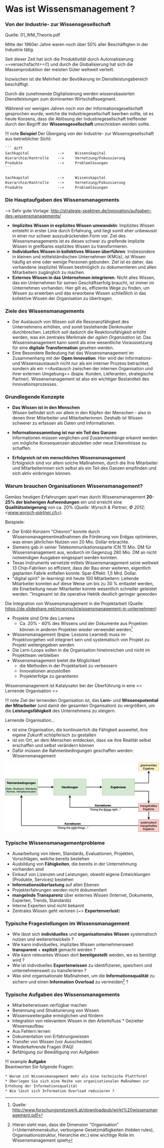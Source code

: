 # Was ist Wissensmanagement ?

### Von der Industrie- zur Wissensgesellschaft

Quelle: 01_WM_Theorie.pdf

Mitte der 1960er Jahre waren noch über 50% aller Beschäftigten in der Industrie tätig.

Seit dieser Zeit hat sich die Produktivität durch Automatisierung ==versechsfacht==(!) und durch die Globalisierung hat sich die Massenproduktion der meisten Güter weltweit verteilt.

Inzwischen ist die Mehrheit der Bevölkerung im Dienstleistungsbereich beschäftigt.

Durch die zunehmende Digitalisierung werden wissensbasierten Dienstleistungen zum dominanten Wirtschaftssegment.

Während vor wenigen Jahren noch von der Informationsgesellschaft gesprochen wurde, welche die Industriegesellschaft beerben sollte, ist es heute Konsens, dass die Ablösung der Industriegesellschaft treffender durch den Begriff der __Wissensgesellschaft__ umschrieben werden sollte.

!!! note
    **Beispiel**  Der Übergang von der Industrie- zur Wissensgesellschaft aus betrieblicher Sicht:

    ``` diff
    Sachkapital             -->     Wissenskapital 
    Hierarchie/Kontrolle    -->     Vernetzung/Fokussierung 
    Produkte                -->     Problemlösungen
    ```

    Sachkapital             -->     Wissenskapital  
    Hierarchie/Kontrolle    -->     Vernetzung/Fokussierung  
    Produkte                -->     Problemlösungen



### Die Hauptaufgaben des Wissensmanagements

--> Sehr gute Vorlage: http://strategie-spektren.de/innovation/aufgaben-des-wissensmanagements/

* **Implizites Wissen in explizites Wissen umwandeln**: Implizites Wissen entsteht in erster Linie durch Erfahrung, und liegt somit eher unbewusst in einer nur schwer auszudrückenden Form vor. Ziel des Wissensmanagements ist es dieses schwer zu greifende implizite Wissen in greifbares explizites Wissen zu transformieren.
* **Individuelles Wissen in kollektives Wissen überführen**: Insbesondere in kleinen und mittelständischen Unternehmen (KMUs), ist Wissen häufig an eine oder wenige Personen gebunden. Ziel ist es daher, das vorhandene (explizite) Wissen bestmöglich zu dokumentieren und allen Mitarbeitern zugänglich zu machen.
* **Externes Wissen in das Unternehmen integrieren**: Nicht alles Wissen, das ein Unternehmen für seinen Geschäftserfolg braucht, ist immer im Unternehmen vorhanden. Hier gilt es, effiziente Wege zu finden, um Wissen zu erwerben und das erworbene Wissen schließlich in das kollektive Wissen der Organisation zu übertragen.


### Ziele des Wissensmanagements

* Der Austausch von Wissen soll die Resonanzfähigkeit des Unternehmens erhöhen, und somit bestehende Denkmuster durchbrechen. Letztlich soll dadurch die Reaktionsfähigkeit erhöht werden, was ein zentrales Merkmale der _agilen Organisation_ ist. Das Wissensmanagement kann somit als eine wesentliche Voraussetzung für eine __digitale Transformation__ gesehen werden.
* Eine Besondere Bedeutung hat das Wissensmanagement im Zusammenhang mit der __Open Innovation__. Hier wird der Informations- und Wissensaustausch nicht nur als ein interner Prozess betrachtet, sondern als ein ==Austausch zwischen der internen Organisation und ihrer externen Umgebung== (bspw. Kunden, Lieferanten, strategische Partner). Wissensmanagement ist also ein wichtiger Bestandteil des Innovationsprozesses.



### Grundlegende Konzepte
* **Das Wissen ist in den Menschen**  
  Wissen befindet sich vor allem in den Köpfen der Menschen - also in denen Ihrer Mitarbeiter und Mitarbeiterinnen. Deshalb ist Wissen schwerer zu erfassen als Daten und Informationen.

* **Informationssammlung ist nur ein Teil des Ganzen**  
  Informationen müssen verglichen und Zusammenhänge erkannt werden um mögliche Konsequenzen abzuleiten oder neue Erkenntnisse zu schaffen.

* **Erfolgreich ist ein menschliches Wissensmanagement**  
  Erfolgreich sind vor allem solche Maßnahmen, durch die Ihre Mitarbeiter und Mitarbeiterinnen sich selbst als ein Teil des Ganzen empfinden und sich aktiv einbringen können.


### Warum brauchen Organisationen Wissensmanagement?

Gemäss heutigen Erfahrungen spart man durch Wissensmanagement **20-25% der bisherigen Aufwendungen** ein und erreicht eine **Qualitätssteigerung** von ca. 20% (_Quelle: Wyrsch & Partner, © 2012; <www.wyrsch-partner.ch>_).

Beispiele: 

* Der Erdöl-Konzern "Chevron" konnte durch Wissensmanagementmaßnahmen die Förderung von Erdgas optimieren, was einen jährlichen Nutzen von 20 Mio. Dollar erbrachte. 
* Siemens gab in seiner Telekommunikationssparte ICN 15 Mio. DM für Wissensmanagement aus, wodurch im Gegenzug 280 Mio. DM an nicht notwendigen Ausgaben eingespart werden konnten. 
* Texas Instruments vernetzte mittels Wissensmanagement seine weltweit 13 Chip-Fabriken so effizient, dass der Bau einer weiteren, eigentlich geplanten Fabrik entfallen konnte. Spar-Effekt: 1,5 Mrd. Dollar. 
* "digital spirit" (e-learning) mit heute 100 Mitarbeitern: Leitende Mitarbeiter konnten auf diese Weise um bis zu 30 % entlastet werden, die Einarbeitung neuer Mitarbeiter konnte wesentlich schneller geleistet werden. "Insgesamt ist die operative Hektik deutlich geringer geworden


Die Integration von Wissensmanagement in die Projektarbeit (Quelle: https://de.slideshare.net/mcwyrsch/wissensmanagement-in-unternehmen)

* Projekte sind Orte des Lernens
    * Ca. 20% - 40% des Wissens und der Dokumente aus Projekten können in anderen Projekten wieder verwendet werden[^2]
* Wissensmanagement (bspw. Lessons Learned) muss im Projektvorgehen voll integriert sein und systematisch von Projekt zu Projekt weitergegeben werden
* Die Lern-Loops sollen in die Organisation hineinreichen und nicht im Projektteam verbleiben
* Wissensmanagement bietet die Möglichkeit 
    - die Methoden in der Projektarbeit zu verbessern 
    - Innovationen anzustoßen 
    - Projekterfolge zu garantieren
[^2]: Quelle: http://www.forschungsnetzwerk.at/downloadpub/wirkt%20wissensmanagement.pdf


Wissensmanagement ist Katalysator bei der Überführung in eine << Lernende Organisation >>

!!! note
    Ziel der lernenden Organisation ist, das **Lern-** und **Wissenspotential der Mitarbeiter** (und damit der gesamten Organisation) zu vergrößern, um die **Leistungsfähigkeit** des  Unternehmens zu steigern. 

Lernende Organisation...
* ist eine Organisation, die kontinuierlich die Fähigkeit ausweitet, ihre eigene Zukunft schöpferisch zu gestalten
* ist ein Ort, an dem Menschen entdecken, dass sie ihre Realität selbst erschaffen und selbst verändern können 
* Dafür müssen die Rahmenbedingungen geschaffen werden: Wissensmanagement

![image](./../../figures/lernende_organisation.png)


### Typische Wissensmanagementprobleme

* Ausarbeitung von Ideen, Standards, Evaluationen, Projekten, Vorschlägen, welche bereits bestehen
* Ausbildung von **Fähigkeiten**, die bereits in der Unternehmung vorhanden sind
* Einkauf von Lizenzen und Leistungen, obwohl eigene Entwicklungen (Produkte,
Services) bestehen
* **Informationsüberlastung** auf allen Ebenen
* Projekterfahrungen werden nicht dokumentiert
* **mangelnde Transparenz** über externes Wissen (Internet, Dokumente, Experten, Trends, Standards)
* Interne Experten sind nicht bekannt
* Zentrales Wissen geht verloren (~> **Expertenverlust**)


### Typische Fragestellungen im Wissensmanagement

* Wie lässt sich **individuelles** und **organisationales Wissen** systematisch nutzen und weiterentwickeln ?
* Wie kann individuelles, implizites Wissen unternehmensweit **transparent** + **explizit** gemacht werden ?
* Wie kann relevantes Wissen dort **bereitgestellt** werden, wo es benötigt wird ?
* Wie ist individuelles **Expertenwissen** zu identifizieren, speichern und unternehmensweit zu transferieren ?
* Was sind organisationale Maßnahmen, um die **Informationsqualität** zu sichern und einen **Information Overload** zu vermeiden[^1] ?

[^1]: Hieran sieht man, dass die Dimension "Organisation" (=Unternehmenskultur, verborgene Gesetzmäßigkeiten (hidden rules), Organisationsstruktur, Hierarchie etc.) eine wichtige Rolle im Wissensmanagement spielt 


### Typische Aufgaben des Wissensmanagements
* Mitarbeiterwissen verfügbar machen
* Benennung und Strukturierung von Wissen
* Wissensweitergabe ermöglichen und fördern
* Integration von relevantem Wissen in den Arbeitsfluss * Gezielter Wissensaufbau
* Aus Fehlern lernen
* Dokumentation von Erfahrungswissen
* Transfer von Wissen (vor Ausscheiden)
* Wiederkehrende Fragen (FAQ)
* Befähigung zur Bewältigung von Aufgaben



!!! example
    **Aufgabe**  
    Beantworten Sie folgende Fragen:

    * Warum ist Wissensmanagement mehr als eine technische Plattform?
    * Überlegen Sie sich eine Reihe von organisationalen Maßnahmen zur Erhöhung der Informationsqualität
    * Wie lässt sich Information Overload reduzieren ?
